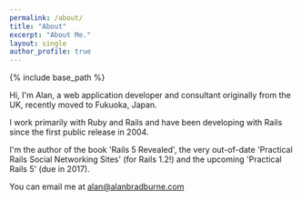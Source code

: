 ```yaml
---
permalink: /about/
title: "About"
excerpt: "About Me."
layout: single
author_profile: true
---
```


{% include base_path %}

Hi, I'm Alan, a web application developer and consultant originally from the UK, recently moved to Fukuoka, Japan.

I work primarily with Ruby and Rails and have been developing with Rails since the first public release in 2004.

I'm the author of the book 'Rails 5 Revealed', the very out-of-date 'Practical Rails Social Networking Sites' (for Rails 1.2!) and the upcoming 'Practical Rails 5' (due in 2017).

You can email me at <alan@alanbradburne.com>
